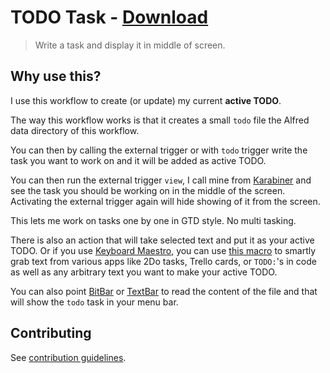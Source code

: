 # TODO Task - [Download](https://github.com/nikitavoloboev/small-workflows/blob/master/todo-task/TODO%20Task.alfredworkflow?raw=true)
> Write a task and display it in middle of screen.

## Why use this?
I use this workflow to create (or update) my current **active TODO**.

The way this workflow works is that it creates a small `todo` file the Alfred data directory of this workflow.

You can then by calling the external trigger or with `todo` trigger write the task you want to work on and it will be added as active TODO.

You can then run the external trigger `view`, I call mine from [Karabiner](https://wiki.nikitavoloboev.xyz/macOS/apps/karabiner/karabiner.html) and see the task you should be working on in the middle of the screen. Activating the external trigger again will hide showing of it from the screen.

This lets me work on tasks one by one in GTD style. No multi tasking.

There is also an action that will take selected text and put it as your active TODO. Or if you use [Keyboard Maestro](https://www.keyboardmaestro.com/main/), you can use [this macro](https://www.dropbox.com/s/fk7hwt26to1exwf/Add%20selected%20text%20as%20todo.kmmacros?dl=1) to smartly grab text from various apps like 2Do tasks, Trello cards, or `TODO:`'s in code as well as any arbitrary text you want to make your active TODO.

You can also point [BitBar](https://github.com/matryer/bitbar) or [TextBar](http://richsomerfield.com/apps/textbar/) to read the content of the file and that will show the `todo` task in your menu bar.

## Contributing
See [contribution guidelines](../CONTRIBUTING.md#readme).
